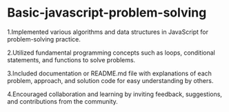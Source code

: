 # Basic-javascript-problem-solving
1.Implemented various algorithms and data structures in JavaScript for problem-solving practice.

2.Utilized fundamental programming concepts such as loops, conditional statements, and functions to solve problems.

3.Included documentation or README.md file with explanations of each problem, approach, and solution code for easy understanding by others.

4.Encouraged collaboration and learning by inviting feedback, suggestions, and contributions from the community.